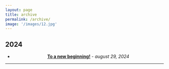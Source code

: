 ```yaml
---
layout: page
title: archive
permalink: /archive/
image: '/images/12.jpg'
---
```

## 2024

<div style="text-align: center;">
  
- **[To a new beginning!](https://mgse-blogs.github.io/2024/08/29/to-a-new-beginning/)** - *august 29, 2024*
  
</div>
  
<hr>
